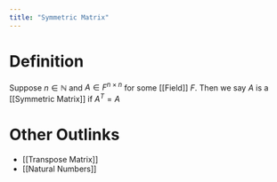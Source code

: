 ```yaml
---
title: "Symmetric Matrix"
---
```


# Definition
Suppose $n \in \mathbb{N}$ and $A \in F^{n \times n}$ for some [[Field]] $F$. Then we say $A$ is a [[Symmetric Matrix]] if $A^{T} = A$

# Other Outlinks
- [[Transpose Matrix]]
- [[Natural Numbers]]